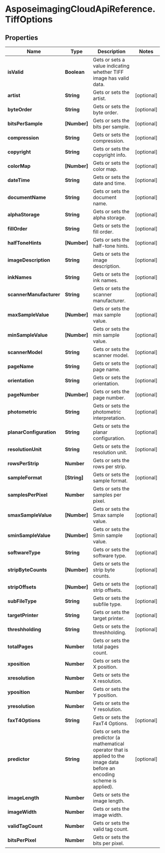 # AsposeimagingCloudApiReference.TiffOptions

## Properties
Name | Type | Description | Notes
------------ | ------------- | ------------- | -------------
**isValid** | **Boolean** | Gets or sets a value indicating whether TIFF image has valid data. | 
**artist** | **String** | Gets or sets the artist. | [optional] 
**byteOrder** | **String** | Gets or sets the byte order. | [optional] 
**bitsPerSample** | **[Number]** | Gets or sets the bits per sample. | [optional] 
**compression** | **String** | Gets or sets the compression. | [optional] 
**copyright** | **String** | Gets or sets the copyright info. | [optional] 
**colorMap** | **[Number]** | Gets or sets the color map. | [optional] 
**dateTime** | **String** | Gets or sets the date and time. | [optional] 
**documentName** | **String** | Gets or sets the document name. | [optional] 
**alphaStorage** | **String** | Gets or sets the alpha storage. | [optional] 
**fillOrder** | **String** | Gets or sets the fill order. | [optional] 
**halfToneHints** | **[Number]** | Gets or sets the half-tone hints. | [optional] 
**imageDescription** | **String** | Gets or sets the image description. | [optional] 
**inkNames** | **String** | Gets or sets the ink names. | [optional] 
**scannerManufacturer** | **String** | Gets or sets the scanner manufacturer. | [optional] 
**maxSampleValue** | **[Number]** | Gets or sets the max sample value. | [optional] 
**minSampleValue** | **[Number]** | Gets or sets the min sample value. | [optional] 
**scannerModel** | **String** | Gets or sets the scanner model. | [optional] 
**pageName** | **String** | Gets or sets the page name. | [optional] 
**orientation** | **String** | Gets or sets the orientation. | [optional] 
**pageNumber** | **[Number]** | Gets or sets the page number. | [optional] 
**photometric** | **String** | Gets or sets the photometric interpretation. | [optional] 
**planarConfiguration** | **String** | Gets or sets the planar configuration. | [optional] 
**resolutionUnit** | **String** | Gets or sets the resolution unit. | [optional] 
**rowsPerStrip** | **Number** | Gets or sets the rows per strip. | 
**sampleFormat** | **[String]** | Gets or sets the sample format. | [optional] 
**samplesPerPixel** | **Number** | Gets or sets the samples per pixel. | 
**smaxSampleValue** | **[Number]** | Gets or sets the Smax sample value. | [optional] 
**sminSampleValue** | **[Number]** | Gets or sets the Smin sample value. | [optional] 
**softwareType** | **String** | Gets or sets the software type. | [optional] 
**stripByteCounts** | **[Number]** | Gets or sets the strip byte counts. | [optional] 
**stripOffsets** | **[Number]** | Gets or sets the strip offsets. | [optional] 
**subFileType** | **String** | Gets or sets the subfile type. | [optional] 
**targetPrinter** | **String** | Gets or sets the target printer. | [optional] 
**threshholding** | **String** | Gets or sets the threshholding. | [optional] 
**totalPages** | **Number** | Gets or sets the total pages count. | 
**xposition** | **Number** | Gets or sets the X position. | 
**xresolution** | **Number** | Gets or sets the X resolution. | 
**yposition** | **Number** | Gets or sets the Y position. | 
**yresolution** | **Number** | Gets or sets the Y resolution. | 
**faxT4Options** | **String** | Gets or sets the FaxT4 Options. | [optional] 
**predictor** | **String** | Gets or sets the predictor (a mathematical operator that is applied to the image data before an encoding scheme is applied). | [optional] 
**imageLength** | **Number** | Gets or sets the image length. | 
**imageWidth** | **Number** | Gets or sets the image width. | 
**validTagCount** | **Number** | Gets or sets the valid tag count. | 
**bitsPerPixel** | **Number** | Gets or sets the bits per pixel. | 


